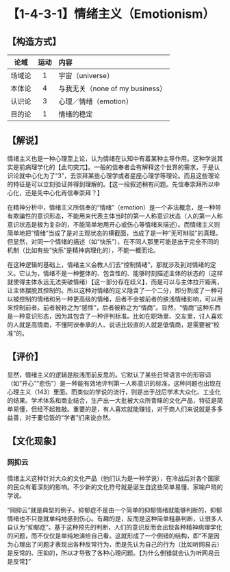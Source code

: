 # 【1-4-3-1】情绪主义（Emotionism）
## 【构造方式】
| 论域 | 运动           | 内容 |
|:----:|:----------------:|:-----|
| 场域论   |1 | 宇宙（universe）   |
| 本体论   | 4|  与我无关（none of my business）  |
| 认识论   |3 |  心理／情绪（emotion）  |
| 目的论   | 1|   情绪的稳定 |

## 【解说】
情绪主义也是一种心理至上论，认为情绪在认知中有着某种主导作用。这种学说其实是前病理学化的【此句突兀】。一般的信奉者会有解释这个世界的需求，于是认识论就中心化为了“3”，去崇拜某些心理学或者星座心理学等理论。而且这些理论的特征是可以立刻验证并得到理解的。【这一段叙述稍有问题。先信奉崇拜所以中心化，还是先中心化再信奉崇拜？】

在精神分析中，情绪主义所信奉的“情绪”（emotion）是一个非法概念，是一种带有欺骗性的意识形态，不能用来代表主体当时的第一人称意识状态（人的第一人称意识状态是极为复杂的，不能简单地用开心或伤心等情绪来描述）。而情绪主义则简单地把“情绪”当成了是对主观状态的横截面，当成了是一种“无可辩驳”的真理。但显然，对同一个情绪的描述（如“快乐”），在不同人那里可能是出于完全不同的机制（比如有些“快乐”是精神病理化的），不能一概而论。

在这种逻辑的基础上，情绪主义会教人们去“控制情绪”，那就涉及到对情绪的定义。它认为，情绪不是一种整体的、包含性的、能够时刻描述主体的状态的（这样就使得主体永远无法突破情绪）【这一部分存在歧义】，而是可以与主体拉开距离，让主体摆脱其控制的。所以这种对情绪的定义隐含了一个二分，即分割成了一种可以被控制的情绪和另一种更高级的情绪，后者不会被前者的肤浅情绪影响，可以用来控制前者。前者被称之为“感性”，后者被称之为“情商”。显然，“情商”这种东西是一种意识形态，因为其包含了一种评判标准。比如在职场里、交友里，讨人喜欢的人就是高情商，不懂阿谀奉承的人、说话比较直的人就是低情商，是需要被“校准”的。

## 【评价】

显然，情绪主义的逻辑是肤浅而前反思的。它默认了某些日常语言中的形容词（如“开心”“悲伤”）是一种能有效地评判第一人称意识的标准，这种问题也出现在心理主义（143）里面。而类似的学说的流行，则是出于战后学术大众化、工业化的结果。学术体系和商业结合，生产出一大批被大众所青睐的文化产品，特征是简单易懂，但经不起推敲。重要的是，有人喜欢就能赚钱，对于商人们来说就是多多益善，对于要恰饭的“学者”们来说亦然。

## 【文化现象】

### 网抑云
情绪主义这种针对大众的文化产品（他们认为是一种学说），在冷战后对各个国家的民众有着深刻的影响。不少新的文化符号就是诞生自这些简单易懂、家喻户晓的学说。

“网抑云”就是典型的例子。抑郁症不是由一个简单的抑郁情绪就能够判断的，抑郁情绪也不只是就单纯地感到伤心。有趣的是，反而是这种简单粗暴判断，让很多人自认为“抑郁症”。基于这种预先的判断，人们的意识反而会出现各种精神病理学化的问题，而不仅仅是单纯地演给自己看。这就形成了一个倒错的结构，即“不是因为心理出了问题才表现出各种反常行为，而是先认为自己的行为（比如听网易云）是反常的、压抑的，所以才导致了各种心理问题。【为什么倒错就会认为听网易云是反常】”
